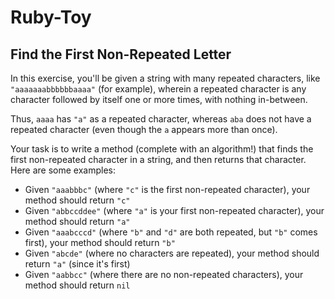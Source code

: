 # Ruby-Toy
## Find the First Non-Repeated Letter

In this exercise, you'll be given a string with many repeated characters, like
`"aaaaaaabbbbbbaaaa"` (for example), wherein a repeated character is any character followed by
itself one or more times, with nothing in-between.

Thus, `aaaa` has `"a"` as a repeated character, whereas `aba` does not have a repeated character
(even though the `a` appears more than once).

Your task is to write a method (complete with an algorithm!) that finds the first non-repeated
character in a string, and then returns that character. Here are some examples:

+ Given `"aaabbbc"` (where `"c"` is the first non-repeated character), your method should return `"c"`
+ Given `"abbccddee"` (where `"a"` is your first non-repeated character), your method should return `"a"`
+ Given `"aaabcccd"` (where `"b"` and `"d"` are both repeated, but `"b"` comes first), your
  method should return `"b"`
+ Given `"abcde"` (where no characters are repeated), your method should return `"a"` (since
  it's first)
+ Given `"aabbcc"` (where there are no non-repeated characters), your method should return `nil`
